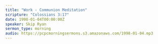 ```yaml
---
title: "Work - Communion Meditation"
scripture: "Colossians 3:17"
date: 1998-01-04T00:00:00Z
speaker: Skip Ryan
sermon_type: morning
audio: https://pcpcmorningsermons.s3.amazonaws.com/1998-01-04.mp3 
---
```



